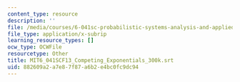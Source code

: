 ```yaml
---
content_type: resource
description: ''
file: /media/courses/6-041sc-probabilistic-systems-analysis-and-applied-probability-fall-2013/882609a2a7e87f87a6b2e4bc0fc9dc94_MIT6_041SCF13_Competing_Exponentials_300k.srt
file_type: application/x-subrip
learning_resource_types: []
ocw_type: OCWFile
resourcetype: Other
title: MIT6_041SCF13_Competing_Exponentials_300k.srt
uid: 882609a2-a7e8-7f87-a6b2-e4bc0fc9dc94
---
```

